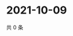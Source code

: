 # 2021-10-09

共 0 条

<!-- BEGIN WEIBO -->
<!-- 最后更新时间 Sat Oct 09 2021 22:00:51 GMT+0800 (China Standard Time) -->

<!-- END WEIBO -->
